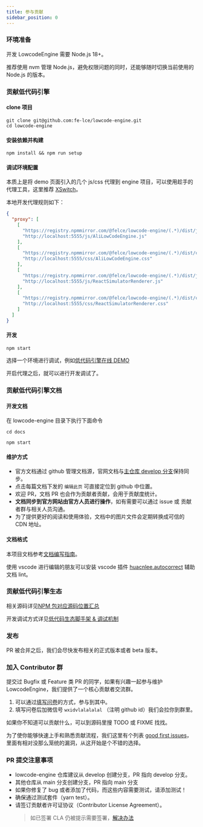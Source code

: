 ```yaml
---
title: 参与贡献
sidebar_position: 0
---
```


### 环境准备

开发 LowcodeEngine 需要 Node.js 18+。

推荐使用 nvm 管理 Node.js，避免权限问题的同时，还能够随时切换当前使用的 Node.js 的版本。

### 贡献低代码引擎

#### clone 项目

```
git clone git@github.com:fe-lce/lowcode-engine.git
cd lowcode-engine
```

#### 安装依赖并构建

```
npm install && npm run setup
```

#### 调试环境配置

本质上是将 demo 页面引入的几个 js/css 代理到 engine 项目，可以使用趁手的代理工具，这里推荐 [XSwitch](https://chrome.google.com/webstore/detail/xswitch/idkjhjggpffolpidfkikidcokdkdaogg?hl=en-US)。

本地开发代理规则如下：

```json
{
  "proxy": [
    [
      "https://registry.npmmirror.com/@felce/lowcode-engine/(.*)/dist/js/engine-core.js",
      "http://localhost:5555/js/AliLowCodeEngine.js"
    ],
    [
      "https://registry.npmmirror.com/@felce/lowcode-engine/(.*)/dist/css/engine-core.css",
      "http://localhost:5555/css/AliLowCodeEngine.css"
    ],
    [
      "https://registry.npmmirror.com/@felce/lowcode-engine/(.*)/dist/js/react-simulator-renderer.js",
      "http://localhost:5555/js/ReactSimulatorRenderer.js"
    ],
    [
      "https://registry.npmmirror.com/@felce/lowcode-engine/(.*)/dist/css/react-simulator-renderer.css",
      "http://localhost:5555/css/ReactSimulatorRenderer.css"
    ]
  ]
}
```

#### 开发

```
npm start
```

选择一个环境进行调试，例如[低代码引擎在线 DEMO](https://lowcode-engine.cn/demo/demo-general/index.html)

开启代理之后，就可以进行开发调试了。

### 贡献低代码引擎文档

#### 开发文档

在 lowcode-engine 目录下执行下面命令

```
cd docs

npm start
```

#### 维护方式

- 官方文档通过 github 管理文档源，官网文档与[主仓库 develop 分支](https://github.com/fe-lce/lowcode-engine/tree/develop/docs)保持同步。
- 点击每篇文档下发的 `编辑此页` 可直接定位到 github 中位置。
- 欢迎 PR，文档 PR 也会作为贡献者贡献，会用于贡献度统计。
- **文档同步到官方网站由官方人员进行操作**，如有需要可以通过 issue 或 贡献者群与相关人员沟通。
- 为了提供更好的阅读和使用体验，文档中的图片文件会定期转换成可信的 CDN 地址。

#### 文档格式

本项目文档参考[文档编写指南](https://github.com/sparanoid/chinese-copywriting-guidelines)。

使用 vscode 进行编辑的朋友可以安装 vscode 插件 [huacnlee.autocorrect](https://github.com/huacnlee/autocorrect) 辅助文档 lint。

### 贡献低代码引擎生态

相关源码详见[NPM 包对应源码位置汇总](/site/docs/guide/appendix/npms)

开发调试方式详见[低代码生态脚手架 & 调试机制](/site/docs/guide/expand/editor/cli)

### 发布

PR 被合并之后，我们会尽快发布相关的正式版本或者 beta 版本。

### 加入 Contributor 群

提交过 Bugfix 或 Feature 类 PR 的同学，如果有兴趣一起参与维护 LowcodeEngine，我们提供了一个核心贡献者交流群。

1. 可以通过[填写问卷](https://survey.taobao.com/apps/zhiliao/4YEtu9gHF)的方式，参与到其中。
2. 填写问卷后加微信号 `wxidvlalalalal` （注明 github id）我们会拉你到群里。

如果你不知道可以贡献什么，可以到源码里搜 TODO 或 FIXME 找找。

为了使你能够快速上手和熟悉贡献流程，我们这里有个列表 [good first issues](https://github.com/fe-lce/lowcode-engine/issues?q=is:open+is:issue+label:%22good+first+issue%22)，里面有相对没那么笼统的漏洞，从这开始是个不错的选择。

### PR 提交注意事项

- lowcode-engine 仓库建议从 develop 创建分支，PR 指向 develop 分支。
- 其他仓库从 main 分支创建分支，PR 指向 main 分支
- 如果你修复了 bug 或者添加了代码，而这些内容需要测试，请添加测试！
- 确保通过测试套件（yarn test）。
- 请签订贡献者许可证协议（Contributor License Agreement）。
  > 如已签署 CLA 仍被提示需要签署，[解决办法](/site/docs/faq/faq021)
